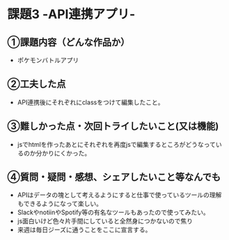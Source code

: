 # 課題3 -API連携アプリ-

## ①課題内容（どんな作品か）
- ポケモンバトルアプリ

## ②工夫した点
- API連携後にそれぞれにclassをつけて編集したこと。

## ③難しかった点・次回トライしたいこと(又は機能)
- jsでhtmlを作ったあとにそれぞれを再度jsで編集するところがどうなっているのか分かりにくかった。

## ④質問・疑問・感想、シェアしたいこと等なんでも
- APIはデータの塊として考えるようにすると仕事で使っているツールの理解もできるようになって楽しい。
- SlackやnotiinやSpotify等の有名なツールもあったので使ってみたい。
- js面白いけど色々片手間にしていると全然身につかないので焦り
- 来週は毎日ジーズに通うことをここに宣言する。
